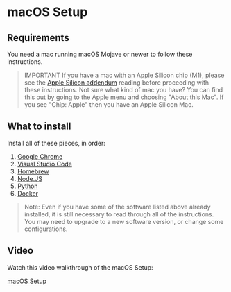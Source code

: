 # macOS Setup

## Requirements

You need a mac running macOS Mojave or newer to follow these instructions.

> IMPORTANT If you have a mac with an Apple Silicon chip (M1), please see the
> [Apple Silicon addendum] reading before proceeding with these instructions.
> Not sure what kind of mac you have? You can find this out by going to the
> Apple menu and choosing "About this Mac".  If you see "Chip: Apple" then you
> have an Apple Silicon Mac.

## What to install

Install all of these pieces, in order:

1. [Google Chrome]
2. [Visual Studio Code]
3. [Homebrew]
4. [Node.JS]
5. [Python]
6. [Docker]

> Note: Even if you have some of the software listed above already installed, it
> is still necessary to read through all of the instructions. You may need to
> upgrade to a new software version, or change some configurations.

## Video

Watch this video walkthrough of the macOS Setup:

[macOS Setup]

[Apple Silicon addendum]: 11-apple-silicon-mac-addendum.md
[Google Chrome]: 04-google-chrome-setup.md
[Visual Studio Code]: 05-visual-studio-code-setup.md
[Homebrew]: 06-homebrew-setup.md
[Node.JS]: 07-nodejs-setup.md
[Python]: 08-python-setup.md
[Docker]: 09-docker-setup.md
[macOS Setup]: https://player.vimeo.com/video/489722391
